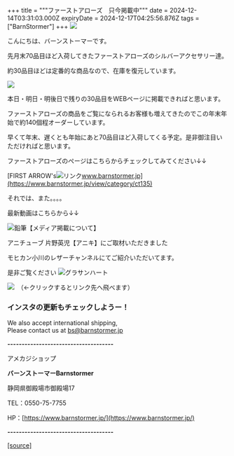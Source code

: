 +++
title = """ファーストアローズ　只今掲載中"""
date = 2024-12-14T03:31:03.000Z
expiryDate = 2024-12-17T04:25:56.876Z
tags = ["BarnStormer"]
+++
[![](https://stat.ameba.jp/user_images/20231023/16/barnstormer-go/b2/03/p/o0420015015354743273.png)](https://ameblo.jp/barnstormer-go/entry-12825670498.html)

こんにちは、バーンストーマーです。

先月末70品目ほど入荷してきたファーストアローズのシルバーアクセサリー達。

約30品目ほどは定番的な商品なので、在庫を復元しています。

[![](https://stat.ameba.jp/user_images/20241214/12/barnstormer-go/c7/02/j/o0225022515521304464.jpg)](https://stat.ameba.jp/user_images/20241214/12/barnstormer-go/c7/02/j/o0225022515521304464.jpg)

本日・明日・明後日で残りの30品目をWEBページに掲載できればと思います。

ファーストアローズの商品をご覧になられるお客様も増えてきたのでこの年末年始で約140個程オーダーしています。

早くて年末、遅くとも年始にあと70品目ほど入荷してくる予定。是非御注目いただければと思います。

ファーストアローズのぺージはこちらからチェックしてみてください↓↓

[FIRST ARROW's![リンク](https://c.stat100.ameba.jp/ameblo/symbols/v3.20.0/svg/gray/editor_link.svg)www.barnstormer.jp](https://www.barnstormer.jp/view/category/ct135)

それでは、また。。。。

最新動画はこちらから↓↓

![鉛筆](https://stat100.ameba.jp/blog/ucs/img/char/char3/519.png)【メディア掲載について】

アニチューブ 片野英児【アニキ】にご取材いただきました

モヒカン小川のレザーチャンネルにてご紹介いただいてます。

是非ご覧ください ![グラサンハート](https://stat100.ameba.jp/blog/ucs/img/char/char3/148.png)

[![](https://stat.ameba.jp/user_images/20230412/16/barnstormer-go/6a/23/p/o0108010815269242493.png)](https://www.instagram.com/barnstormer_daily/)　（←クリックするとリンク先へ飛べます）

### インスタの更新もチェックしようー！

We also accept international shipping,  
Please contact us at bs@barnstormer.jp

**\-------------------------------------**

アメカジショップ

**バーンストーマーBarnstormer**

静岡県御殿場市御殿場17

TEL：0550-75-7755

HP：[https://www.barnstormer.jp/](https://www.barnstormer.jp/)

**\-------------------------------------**

[[source]](https://ameblo.jp/barnstormer-go/entry-12878604896.html)
